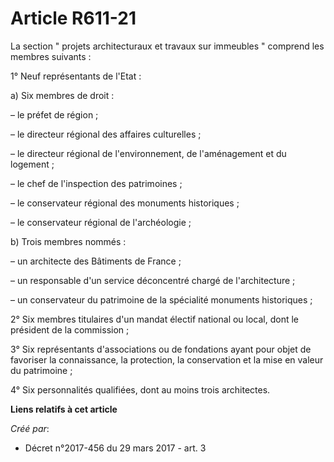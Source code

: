 # Article R611-21

La section " projets architecturaux et travaux sur immeubles " comprend les membres suivants :

1° Neuf représentants de l'Etat :

a) Six membres de droit :

– le préfet de région ;

– le directeur régional des affaires culturelles ;

– le directeur régional de l'environnement, de l'aménagement et du logement ;

– le chef de l'inspection des patrimoines ;

– le conservateur régional des monuments historiques ;

– le conservateur régional de l'archéologie ;

b) Trois membres nommés :

– un architecte des Bâtiments de France ;

– un responsable d'un service déconcentré chargé de l'architecture ;

– un conservateur du patrimoine de la spécialité monuments historiques ;

2° Six membres titulaires d'un mandat électif national ou local, dont le président de la commission ;

3° Six représentants d'associations ou de fondations ayant pour objet de favoriser la connaissance, la protection, la
conservation et la mise en valeur du patrimoine ;

4° Six personnalités qualifiées, dont au moins trois architectes.

**Liens relatifs à cet article**

_Créé par_:

  - Décret n°2017-456 du 29 mars 2017 - art. 3
